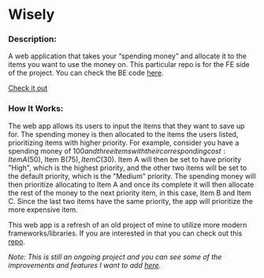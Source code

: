 # Wisely

### Description:
A web application that takes your “spending money” and allocate it to the items you want to use the money on. This particular repo is for the FE side of the project. You can check the BE code [here](https://github.com/PGalicia/Wisely-Express).

[Check it out](https://wisely-next.vercel.app/demo)

### How It Works:
The web app allows its users to input the items that they want to save up for. The spending money is then allocated to the items the users listed, prioritizing items with higher priority. For example, consider you have a spending money of $100 and three items with their corresponding cost: Item A($50), Item B($75), Item C($30). Item A will then be set to have priority "High", which is the highest priority, and the other two items will be set to the default priority, which is the "Medium" priority. The spending money will then prioritize allocating to Item A and once its complete it will then allocate the rest of the money to the next priority item, in this case, Item B and Item C. Since the last two items have the same priority, the app will prioritize the more expensive item.

This web app is a refresh of an old project of mine to utilize more modern frameworks/libraries. If you are interested in that you can check out this [repo](https://github.com/PGalicia/Wisely).

_Note: This is still an ongoing project and you can see some of the improvements and features I want to add [here](https://trello.com/b/fhsavuoY/budget-planner)._
